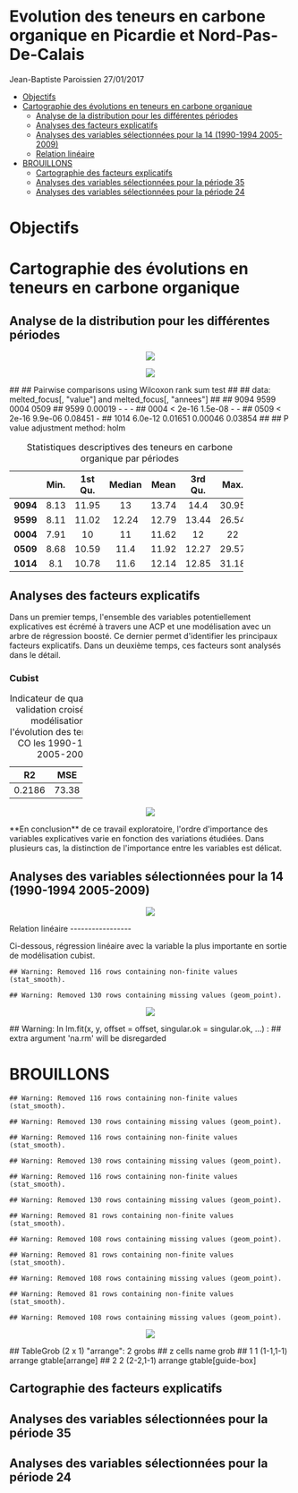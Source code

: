 Evolution des teneurs en carbone organique en Picardie et Nord-Pas-De-Calais
================
Jean-Baptiste Paroissien
27/01/2017

-   [Objectifs](#objectifs)
-   [Cartographie des évolutions en teneurs en carbone organique](#cartographie-des-evolutions-en-teneurs-en-carbone-organique)
    -   [Analyse de la distribution pour les différentes périodes](#analyse-de-la-distribution-pour-les-differentes-periodes)
    -   [Analyses des facteurs explicatifs](#analyses-des-facteurs-explicatifs)
    -   [Analyses des variables sélectionnées pour la 14 (1990-1994 2005-2009)](#analyses-des-variables-selectionnees-pour-la-14-1990-1994-2005-2009)
    -   [Relation linéaire](#relation-lineaire)
-   [BROUILLONS](#brouillons)
    -   [Cartographie des facteurs explicatifs](#cartographie-des-facteurs-explicatifs)
    -   [Analyses des variables sélectionnées pour la période 35](#analyses-des-variables-selectionnees-pour-la-periode-35)
    -   [Analyses des variables sélectionnées pour la période 24](#analyses-des-variables-selectionnees-pour-la-periode-24)

Objectifs
=========

Cartographie des évolutions en teneurs en carbone organique
===========================================================

Analyse de la distribution pour les différentes périodes
--------------------------------------------------------

<figure style="text-align:center;">
<a name="cdf_picardieNPC"></a><img src="FS_traitements_HautFrance_files/figure-markdown_github/cdf_npcpicardie-1.png">
<figcaption>
</figcaption>
</figure>
<figure style="text-align:center;">
<a name="boxplot_picardieNPC"></a><img src="FS_traitements_HautFrance_files/figure-markdown_github/boxplot_npcpicardie-1.png">
<figcaption>
</figcaption>
</figure>
    ## 
    ##  Pairwise comparisons using Wilcoxon rank sum test 
    ## 
    ## data:  melted_focus[, "value"] and melted_focus[, "annees"] 
    ## 
    ##      9094    9599    0004    0509   
    ## 9599 0.00019 -       -       -      
    ## 0004 < 2e-16 1.5e-08 -       -      
    ## 0509 < 2e-16 9.9e-06 0.08451 -      
    ## 1014 6.0e-12 0.01651 0.00046 0.03854
    ## 
    ## P value adjustment method: holm

<table style="width:83%;">
<caption>Statistiques descriptives des teneurs en carbone organique par périodes</caption>
<colgroup>
<col width="15%" />
<col width="9%" />
<col width="13%" />
<col width="12%" />
<col width="9%" />
<col width="13%" />
<col width="8%" />
</colgroup>
<thead>
<tr class="header">
<th align="center"> </th>
<th align="center">Min.</th>
<th align="center">1st Qu.</th>
<th align="center">Median</th>
<th align="center">Mean</th>
<th align="center">3rd Qu.</th>
<th align="center">Max.</th>
</tr>
</thead>
<tbody>
<tr class="odd">
<td align="center"><strong>9094</strong></td>
<td align="center">8.13</td>
<td align="center">11.95</td>
<td align="center">13</td>
<td align="center">13.74</td>
<td align="center">14.4</td>
<td align="center">30.95</td>
</tr>
<tr class="even">
<td align="center"><strong>9599</strong></td>
<td align="center">8.11</td>
<td align="center">11.02</td>
<td align="center">12.24</td>
<td align="center">12.79</td>
<td align="center">13.44</td>
<td align="center">26.54</td>
</tr>
<tr class="odd">
<td align="center"><strong>0004</strong></td>
<td align="center">7.91</td>
<td align="center">10</td>
<td align="center">11</td>
<td align="center">11.62</td>
<td align="center">12</td>
<td align="center">22</td>
</tr>
<tr class="even">
<td align="center"><strong>0509</strong></td>
<td align="center">8.68</td>
<td align="center">10.59</td>
<td align="center">11.4</td>
<td align="center">11.92</td>
<td align="center">12.27</td>
<td align="center">29.57</td>
</tr>
<tr class="odd">
<td align="center"><strong>1014</strong></td>
<td align="center">8.1</td>
<td align="center">10.78</td>
<td align="center">11.6</td>
<td align="center">12.14</td>
<td align="center">12.85</td>
<td align="center">31.18</td>
</tr>
</tbody>
</table>

Analyses des facteurs explicatifs
---------------------------------

Dans un premier temps, l'ensemble des variables potentiellement explicatives est écrémé à travers une ACP et une modélisation avec un arbre de régression boosté. Ce dernier permet d'identifier les principaux facteurs explicatifs. Dans un deuxième temps, ces facteurs sont analysés dans le détail.

### Cubist

<table style="width:26%;">
<caption>Indicateur de qualité de la validation croisée de la modélisation de l'évolution des teneurs en CO les 1990-1994 et 2005-2009.</caption>
<colgroup>
<col width="9%" />
<col width="8%" />
<col width="8%" />
</colgroup>
<thead>
<tr class="header">
<th align="center">R2</th>
<th align="center">MSE</th>
<th align="center">RMSE</th>
</tr>
</thead>
<tbody>
<tr class="odd">
<td align="center">0.2186</td>
<td align="center">73.38</td>
<td align="center">8.464</td>
</tr>
</tbody>
</table>

<figure style="text-align:center;">
<a name="cubist_picardiNPC"></a><img src="FS_traitements_HautFrance_files/figure-markdown_github/unnamed-chunk-6-1.png">
<figcaption>
</figcaption>
</figure>
**En conclusion** de ce travail exploratoire, l'ordre d'importance des variables explicatives varie en fonction des variations étudiées. Dans plusieurs cas, la distinction de l'importance entre les variables est délicat.

Analyses des variables sélectionnées pour la 14 (1990-1994 2005-2009)
---------------------------------------------------------------------

<figure style="text-align:center;">
<a name="boxplot_occup"></a><img src="FS_traitements_HautFrance_files/figure-markdown_github/unnamed-chunk-7-1.png">
<figcaption>
</figcaption>
</figure>
Relation linéaire
-----------------

Ci-dessous, régression linéaire avec la variable la plus importante en sortie de modélisation cubist.

    ## Warning: Removed 116 rows containing non-finite values (stat_smooth).

    ## Warning: Removed 130 rows containing missing values (geom_point).

<figure style="text-align:center;">
<a name="Graphs_correl_NPC_picardie"></a><img src="FS_traitements_HautFrance_files/figure-markdown_github/unnamed-chunk-8-1.png">
<figcaption>
</figcaption>
</figure>
    ## Warning: In lm.fit(x, y, offset = offset, singular.ok = singular.ok, ...) :
    ##  extra argument 'na.rm' will be disregarded

BROUILLONS
==========

    ## Warning: Removed 116 rows containing non-finite values (stat_smooth).

    ## Warning: Removed 130 rows containing missing values (geom_point).

    ## Warning: Removed 116 rows containing non-finite values (stat_smooth).

    ## Warning: Removed 130 rows containing missing values (geom_point).

    ## Warning: Removed 116 rows containing non-finite values (stat_smooth).

    ## Warning: Removed 130 rows containing missing values (geom_point).

    ## Warning: Removed 81 rows containing non-finite values (stat_smooth).

    ## Warning: Removed 108 rows containing missing values (geom_point).

    ## Warning: Removed 81 rows containing non-finite values (stat_smooth).

    ## Warning: Removed 108 rows containing missing values (geom_point).

    ## Warning: Removed 81 rows containing non-finite values (stat_smooth).

    ## Warning: Removed 108 rows containing missing values (geom_point).

<figure style="text-align:center;">
<a name="Graphs_correl_NPC_picardie2"></a><img src="FS_traitements_HautFrance_files/figure-markdown_github/unnamed-chunk-11-1.png">
<figcaption>
</figcaption>
</figure>
    ## TableGrob (2 x 1) "arrange": 2 grobs
    ##   z     cells    name              grob
    ## 1 1 (1-1,1-1) arrange   gtable[arrange]
    ## 2 2 (2-2,1-1) arrange gtable[guide-box]

Cartographie des facteurs explicatifs
-------------------------------------

Analyses des variables sélectionnées pour la période 35
-------------------------------------------------------

Analyses des variables sélectionnées pour la période 24
-------------------------------------------------------
